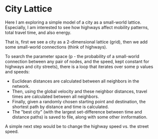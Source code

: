 # City Lattice

Here I am exploring a simple model of a city as a small-world lattice.
Especially, I am interested to see how highways affect mobility patterns, total travel time, and also energy.

That is, first we see a city as a 2-dimensional lattice (grid), then we add some small-world connections (think of highways).

To search the parameter space (p - the probability of a small-world connection between any pair of nodes, and the speed, kept constant for highways and city streets), there is a loop that iterates over some p values and speeds:

- Euclidean distances are calculated between all neighbors in the network.
- Then, using the global velocity and these neighbor distances, travel times are calculated between all neighbors.
- Finally, given a randomly chosen starting point and destination, the shortest path by distance and time is calculated.
- The "best city" (with the largest set-difference between time and distance paths) is saved to file, along with some other innformation.

A simple next step would be to change the highway speed vs. the street speed.
